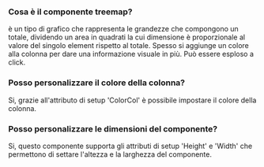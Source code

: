 ### **Cosa è il componente treemap?**

è un tipo di grafico che rappresenta le grandezze che compongono un totale, dividendo un area in quadrati la cui dimensione è proporzionale al valore del singolo element rispetto al totale.
Spesso si aggiunge un colore alla colonna per dare una informazione visuale in più. Può essere esploso a click.

### **Posso personalizzare il colore della colonna?**

Si, grazie all'attributo di setup 'ColorCol' è possibile impostare il colore della colonna.

### **Posso personalizzare le dimensioni del componente?**

Si, questo componente supporta gli attributi di setup 'Height' e 'Width' che permettono di settare l'altezza e la larghezza del componente.



